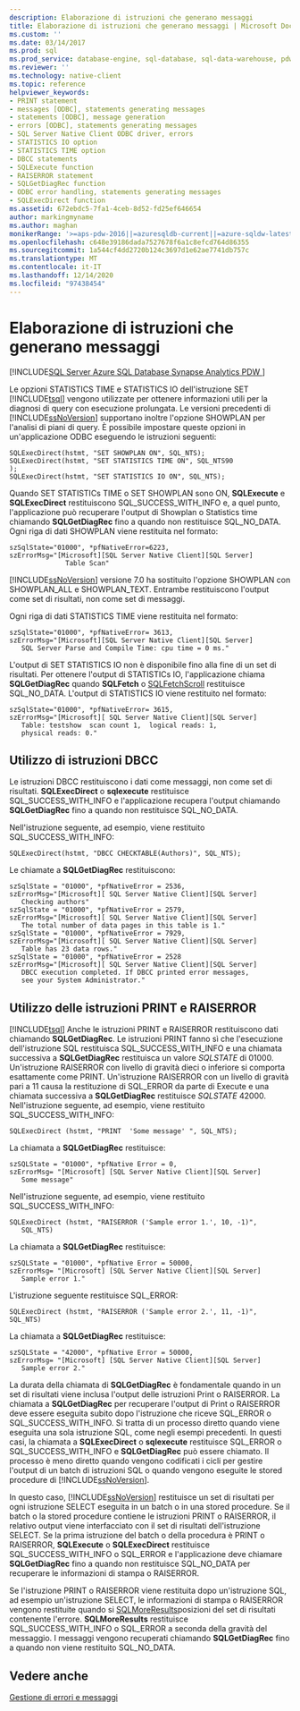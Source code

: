 ```yaml
---
description: Elaborazione di istruzioni che generano messaggi
title: Elaborazione di istruzioni che generano messaggi | Microsoft Docs
ms.custom: ''
ms.date: 03/14/2017
ms.prod: sql
ms.prod_service: database-engine, sql-database, sql-data-warehouse, pdw
ms.reviewer: ''
ms.technology: native-client
ms.topic: reference
helpviewer_keywords:
- PRINT statement
- messages [ODBC], statements generating messages
- statements [ODBC], message generation
- errors [ODBC], statements generating messages
- SQL Server Native Client ODBC driver, errors
- STATISTICS IO option
- STATISTICS TIME option
- DBCC statements
- SQLExecute function
- RAISERROR statement
- SQLGetDiagRec function
- ODBC error handling, statements generating messages
- SQLExecDirect function
ms.assetid: 672ebdc5-7fa1-4ceb-8d52-fd25ef646654
author: markingmyname
ms.author: maghan
monikerRange: '>=aps-pdw-2016||=azuresqldb-current||=azure-sqldw-latest||>=sql-server-2016||>=sql-server-linux-2017||=azuresqldb-mi-current'
ms.openlocfilehash: c648e39186dada7527678f6a1c8efcd764d86355
ms.sourcegitcommit: 1a544cf4dd2720b124c3697d1e62ae7741db757c
ms.translationtype: MT
ms.contentlocale: it-IT
ms.lasthandoff: 12/14/2020
ms.locfileid: "97438454"
---
```

# <a name="processing-statements-that-generate-messages"></a>Elaborazione di istruzioni che generano messaggi
[!INCLUDE[SQL Server Azure SQL Database Synapse Analytics PDW ](../../includes/applies-to-version/sql-asdb-asdbmi-asa-pdw.md)]

  Le opzioni STATISTICS TIME e STATISTICS IO dell'istruzione SET [!INCLUDE[tsql](../../includes/tsql-md.md)] vengono utilizzate per ottenere informazioni utili per la diagnosi di query con esecuzione prolungata. Le versioni precedenti di [!INCLUDE[ssNoVersion](../../includes/ssnoversion-md.md)] supportano inoltre l'opzione SHOWPLAN per l'analisi di piani di query. È possibile impostare queste opzioni in un'applicazione ODBC eseguendo le istruzioni seguenti:  
  
```  
SQLExecDirect(hstmt, "SET SHOWPLAN ON", SQL_NTS);  
SQLExecDirect(hstmt, "SET STATISTICS TIME ON", SQL_NTS90  
);  
SQLExecDirect(hstmt, "SET STATISTICS IO ON", SQL_NTS);  
```  
  
 Quando SET STATISTICs TIME o SET SHOWPLAN sono ON, **SQLExecute** e **SQLExecDirect** restituiscono SQL_SUCCESS_WITH_INFO e, a quel punto, l'applicazione può recuperare l'output di Showplan o Statistics time chiamando **SQLGetDiagRec** fino a quando non restituisce SQL_NO_DATA. Ogni riga di dati SHOWPLAN viene restituita nel formato:  
  
```  
szSqlState="01000", *pfNativeError=6223,  
szErrorMsg="[Microsoft][SQL Server Native Client][SQL Server]   
              Table Scan"  
```  
  
 [!INCLUDE[ssNoVersion](../../includes/ssnoversion-md.md)] versione 7.0 ha sostituito l'opzione SHOWPLAN con SHOWPLAN_ALL e SHOWPLAN_TEXT. Entrambe restituiscono l'output come set di risultati, non come set di messaggi.  
  
 Ogni riga di dati STATISTICS TIME viene restituita nel formato:  
  
```  
szSqlState="01000", *pfNativeError= 3613,  
szErrorMsg="[Microsoft][SQL Server Native Client][SQL Server]  
   SQL Server Parse and Compile Time: cpu time = 0 ms."  
```  
  
 L'output di SET STATISTICS IO non è disponibile fino alla fine di un set di risultati. Per ottenere l'output di STATISTICs IO, l'applicazione chiama **SQLGetDiagRec** quando **SQLFetch** o [SQLFetchScroll](../../relational-databases/native-client-odbc-api/sqlfetchscroll.md) restituisce SQL_NO_DATA. L'output di STATISTICS IO viene restituito nel formato:  
  
```  
szSqlState="01000", *pfNativeError= 3615,  
szErrorMsg="[Microsoft][ SQL Server Native Client][SQL Server]  
   Table: testshow  scan count 1,  logical reads: 1,  
   physical reads: 0."  
```  
  
## <a name="using-dbcc-statements"></a>Utilizzo di istruzioni DBCC  
 Le istruzioni DBCC restituiscono i dati come messaggi, non come set di risultati. **SQLExecDirect** o **sqlexecute** restituisce SQL_SUCCESS_WITH_INFO e l'applicazione recupera l'output chiamando **SQLGetDiagRec** fino a quando non restituisce SQL_NO_DATA.  
  
 Nell'istruzione seguente, ad esempio, viene restituito SQL_SUCCESS_WITH_INFO:  
  
```  
SQLExecDirect(hstmt, "DBCC CHECKTABLE(Authors)", SQL_NTS);  
```  
  
 Le chiamate a **SQLGetDiagRec** restituiscono:  
  
```  
szSqlState = "01000", *pfNativeError = 2536,  
szErrorMsg="[Microsoft][ SQL Server Native Client][SQL Server]  
   Checking authors"  
szSqlState = "01000", *pfNativeError = 2579,  
szErrorMsg="[Microsoft][ SQL Server Native Client][SQL Server]  
   The total number of data pages in this table is 1."  
szSqlState = "01000", *pfNativeError = 7929,  
szErrorMsg="[Microsoft][ SQL Server Native Client][SQL Server]  
   Table has 23 data rows."  
szSqlState = "01000", *pfNativeError = 2528  
szErrorMsg="[Microsoft][ SQL Server Native Client][SQL Server]  
   DBCC execution completed. If DBCC printed error messages,  
   see your System Administrator."  
```  
  
## <a name="using-print-and-raiserror-statements"></a>Utilizzo delle istruzioni PRINT e RAISERROR  
 [!INCLUDE[tsql](../../includes/tsql-md.md)] Anche le istruzioni PRINT e RAISERROR restituiscono dati chiamando **SQLGetDiagRec**. Le istruzioni PRINT fanno sì che l'esecuzione dell'istruzione SQL restituisca SQL_SUCCESS_WITH_INFO e una chiamata successiva a **SQLGetDiagRec** restituisca un valore *SQLSTATE* di 01000. Un'istruzione RAISERROR con livello di gravità dieci o inferiore si comporta esattamente come PRINT. Un'istruzione RAISERROR con un livello di gravità pari a 11 causa la restituzione di SQL_ERROR da parte di Execute e una chiamata successiva a **SQLGetDiagRec** restituisce *SQLSTATE* 42000. Nell'istruzione seguente, ad esempio, viene restituito SQL_SUCCESS_WITH_INFO:  
  
```  
SQLExecDirect (hstmt, "PRINT  'Some message' ", SQL_NTS);  
```  
  
 La chiamata a **SQLGetDiagRec** restituisce:  
  
```  
szSQLState = "01000", *pfNative Error = 0,  
szErrorMsg= "[Microsoft] [SQL Server Native Client][SQL Server]  
   Some message"  
```  
  
 Nell'istruzione seguente, ad esempio, viene restituito SQL_SUCCESS_WITH_INFO:  
  
```  
SQLExecDirect (hstmt, "RAISERROR ('Sample error 1.', 10, -1)",  
   SQL_NTS)  
```  
  
 La chiamata a **SQLGetDiagRec** restituisce:  
  
```  
szSQLState = "01000", *pfNative Error = 50000,  
szErrorMsg= "[Microsoft] [SQL Server Native Client][SQL Server]  
   Sample error 1."  
```  
  
 L'istruzione seguente restituisce SQL_ERROR:  
  
```  
SQLExecDirect (hstmt, "RAISERROR ('Sample error 2.', 11, -1)", SQL_NTS)  
```  
  
 La chiamata a **SQLGetDiagRec** restituisce:  
  
```  
szSQLState = "42000", *pfNative Error = 50000,  
szErrorMsg= "[Microsoft] [SQL Server Native Client][SQL Server]  
   Sample error 2."  
```  
  
 La durata della chiamata di **SQLGetDiagRec** è fondamentale quando in un set di risultati viene inclusa l'output delle istruzioni Print o RAISERROR. La chiamata a **SQLGetDiagRec** per recuperare l'output di Print o RAISERROR deve essere eseguita subito dopo l'istruzione che riceve SQL_ERROR o SQL_SUCCESS_WITH_INFO. Si tratta di un processo diretto quando viene eseguita una sola istruzione SQL, come negli esempi precedenti. In questi casi, la chiamata a **SQLExecDirect** o **sqlexecute** restituisce SQL_ERROR o SQL_SUCCESS_WITH_INFO e **SQLGetDiagRec** può essere chiamato. Il processo è meno diretto quando vengono codificati i cicli per gestire l'output di un batch di istruzioni SQL o quando vengono eseguite le stored procedure di [!INCLUDE[ssNoVersion](../../includes/ssnoversion-md.md)].  
  
 In questo caso, [!INCLUDE[ssNoVersion](../../includes/ssnoversion-md.md)] restituisce un set di risultati per ogni istruzione SELECT eseguita in un batch o in una stored procedure. Se il batch o la stored procedure contiene le istruzioni PRINT o RAISERROR, il relativo output viene interfacciato con il set di risultati dell'istruzione SELECT. Se la prima istruzione del batch o della procedura è PRINT o RAISERROR, **SQLExecute** o **SQLExecDirect** restituisce SQL_SUCCESS_WITH_INFO o SQL_ERROR e l'applicazione deve chiamare **SQLGetDiagRec** fino a quando non restituisce SQL_NO_DATA per recuperare le informazioni di stampa o RAISERROR.  
  
 Se l'istruzione PRINT o RAISERROR viene restituita dopo un'istruzione SQL, ad esempio un'istruzione SELECT, le informazioni di stampa o RAISERROR vengono restituite quando si [SQLMoreResults](../../relational-databases/native-client-odbc-api/sqlmoreresults.md)posizioni del set di risultati contenente l'errore. **SQLMoreResults** restituisce SQL_SUCCESS_WITH_INFO o SQL_ERROR a seconda della gravità del messaggio. I messaggi vengono recuperati chiamando **SQLGetDiagRec** fino a quando non viene restituito SQL_NO_DATA.  
  
## <a name="see-also"></a>Vedere anche  
 [Gestione di errori e messaggi](../../relational-databases/native-client-odbc-error-messages/handling-errors-and-messages.md)  
  
  
